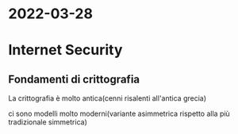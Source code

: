 # 2022-03-28
# Internet Security
## Fondamenti di crittografia
La crittografia  è molto antica(cenni risalenti all'antica grecia)

ci sono modelli molto moderni(variante asimmetrica rispetto alla più tradizionale simmetrica)


